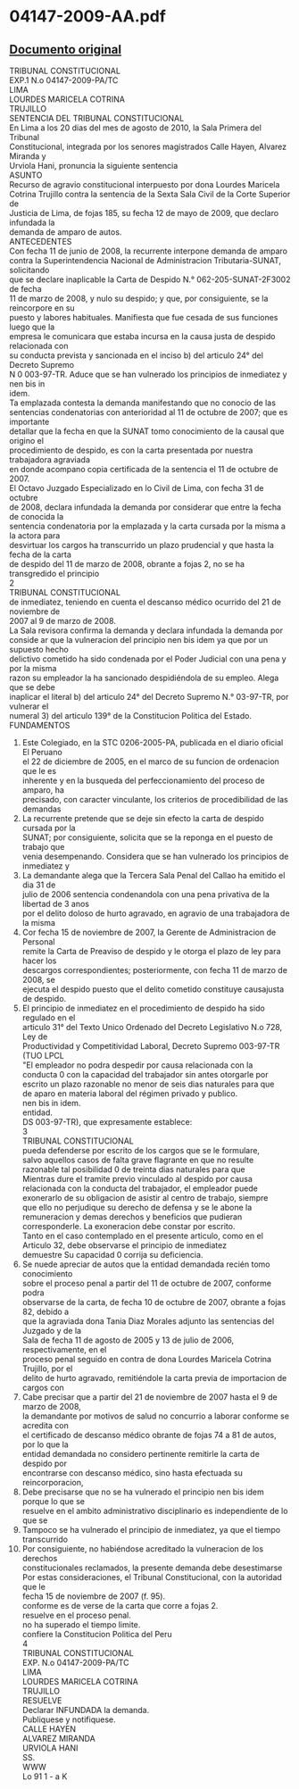 
04147-2009-AA.pdf
=================
  
[Documento original](https://tc.gob.pe/jurisprudencia/2010/04147-2009-AA.pdf)  
---  
TRIBUNAL CONSTITUCIONAL  
EXP.1 N.o 04147-2009-PA/TC  
LIMA  
LOURDES MARICELA COTRINA  
TRUJILLO  
SENTENCIA DEL TRIBUNAL CONSTITUCIONAL  
En Lima a los 20 dias del mes de agosto de 2010, la Sala Primera del Tribunal  
Constitucional, integrada por los senores magistrados Calle Hayen, Alvarez Miranda y  
Urviola Hani, pronuncia la siguiente sentencia  
ASUNTO  
Recurso de agravio constitucional interpuesto por dona Lourdes Maricela  
Cotrina Trujillo contra la sentencia de la Sexta Sala Civil de la Corte Superior de  
Justicia de Lima, de fojas 185, su fecha 12 de mayo de 2009, que declaro infundada la  
demanda de amparo de autos.  
ANTECEDENTES  
Con fecha 11 de junio de 2008, la recurrente interpone demanda de amparo  
contra la Superintendencia Nacional de Administracion Tributaria-SUNAT, solicitando  
que se declare inaplicable la Carta de Despido N.° 062-205-SUNAT-2F3002 de fecha  
11 de marzo de 2008, y nulo su despido; y que, por consiguiente, se la reincorpore en su  
puesto y labores habituales. Manifiesta que fue cesada de sus funciones luego que la  
empresa le comunicara que estaba incursa en la causa justa de despido relacionada con  
su conducta prevista y sancionada en el inciso b) del articulo 24° del Decreto Supremo  
N 0 003-97-TR. Aduce que se han vulnerado los principios de inmediatez y nen bis in  
idem.  
Ta emplazada contesta la demanda manifestando que no conocio de las  
sentencias condenatorias con anterioridad al 11 de octubre de 2007; que es importante  
detallar que la fecha en que la SUNAT tomo conocimiento de la causal que origino el  
procedimiento de despido, es con la carta presentada por nuestra trabajadora agraviada  
en donde acompano copia certificada de la sentencia el 11 de octubre de 2007.  
El Octavo Juzgado Especializado en lo Civil de Lima, con fecha 31 de octubre  
de 2008, declara infundada la demanda por considerar que entre la fecha de conocida la  
sentencia condenatoria por la emplazada y la carta cursada por la misma a la actora para  
desvirtuar los cargos ha transcurrido un plazo prudencial y que hasta la fecha de la carta  
de despido del 11 de marzo de 2008, obrante a fojas 2, no se ha transgredido el principio  
2  
TRIBUNAL CONSTITUCIONAL  
de inmediatez, teniendo en cuenta el descanso médico ocurrido del 21 de noviembre de  
2007 al 9 de marzo de 2008.  
La Sala revisora confirma la demanda y declara infundada la demanda por  
conside ar que la vulneracion del principio nen bis idem ya que por un supuesto hecho  
delictivo cometido ha sido condenada por el Poder Judicial con una pena y por la misma  
razon su empleador la ha sancionado despidiéndola de su empleo. Alega que se debe  
inaplicar el literal b) del articulo 24° del Decreto Supremo N.° 03-97-TR, por vulnerar el  
numeral 3) del articulo 139° de la Constitucion Politica del Estado.  
FUNDAMENTOS  
1. Este Colegiado, en la STC 0206-2005-PA, publicada en el diario oficial El Peruano  
el 22 de diciembre de 2005, en el marco de su funcion de ordenacion que le es  
inherente y en la busqueda del perfeccionamiento del proceso de amparo, ha  
precisado, con caracter vinculante, los criterios de procedibilidad de las demandas  
2. La recurrente pretende que se deje sin efecto la carta de despido cursada por la  
SUNAT; por consiguiente, solicita que se la reponga en el puesto de trabajo que  
venia desempenando. Considera que se han vulnerado los principios de inmediatez y  
3. La demandante alega que la Tercera Sala Penal del Callao ha emitido el dia 31 de  
julio de 2006 sentencia condenandola con una pena privativa de la libertad de 3 anos  
por el delito doloso de hurto agravado, en agravio de una trabajadora de la misma  
4. Cor fecha 15 de noviembre de 2007, la Gerente de Administracion de Personal  
remite la Carta de Preaviso de despido y le otorga el plazo de ley para hacer los  
descargos correspondientes; posteriormente, con fecha 11 de marzo de 2008, se  
ejecuta el despido puesto que el delito cometido constituye causajusta de despido.  
5. El principio de inmediatez en el procedimiento de despido ha sido regulado en el  
articulo 31° del Texto Unico Ordenado del Decreto Legislativo N.o 728, Ley de  
Productividad y Competitividad Laboral, Decreto Supremo 003-97-TR (TUO LPCL  
"El empleador no podra despedir por causa relacionada con la  
conducta 0 con la capacidad del trabajador sin antes otorgarle por  
escrito un plazo razonable no menor de seis dias naturales para que  
de aparo en materia laboral del régimen privado y publico.  
nen bis in idem.  
entidad.  
DS 003-97-TR), que expresamente establece:  
3  
TRIBUNAL CONSTITUCIONAL  
pueda defenderse por escrito de los cargos que se le formulare,  
salvo aquellos casos de falta grave flagrante en que no resulte  
razonable tal posibilidad 0 de treinta dias naturales para que  
Mientras dure el tramite previo vinculado al despido por causa  
relacionada con la conducta del trabajador, el empleador puede  
exonerarlo de su obligacion de asistir al centro de trabajo, siempre  
que ello no perjudique su derecho de defensa y se le abone la  
remuneracion y demas derechos y beneficios que pudieran  
corresponderle. La exoneracion debe constar por escrito.  
Tanto en el caso contemplado en el presente articulo, como en el  
Articulo 32, debe observarse el principio de inmediatez   
demuestre Su capacidad 0 corrija su deficiencia.  
6. Se nuede apreciar de autos que la entidad demandada recién tomo conocimiento  
sobre el proceso penal a partir del 11 de octubre de 2007, conforme podra  
observarse de la carta, de fecha 10 de octubre de 2007, obrante a fojas 82, debido a  
que la agraviada dona Tania Diaz Morales adjunto las sentencias del Juzgado y de la  
Sala de fecha 11 de agosto de 2005 y 13 de julio de 2006, respectivamente, en el  
proceso penal seguido en contra de dona Lourdes Maricela Cotrina Trujillo, por el  
delito de hurto agravado, remitiéndole la carta previa de importacion de cargos con  
7. Cabe precisar que a partir del 21 de noviembre de 2007 hasta el 9 de marzo de 2008,  
la demandante por motivos de salud no concurrio a laborar conforme se acredita con  
el certificado de descanso médico obrante de fojas 74 a 81 de autos, por lo que la  
entidad demandada no considero pertinente remitirle la carta de despido por  
encontrarse con descanso médico, sino hasta efectuada su reincorporacion,  
8. Debe precisarse que no se ha vulnerado el principio nen bis idem porque lo que se  
resuelve en el ambito administrativo disciplinario es independiente de lo que se  
9. Tampoco se ha vulnerado el principio de inmediatez, ya que el tiempo transcurrido  
10. Por consiguiente, no habiéndose acreditado la vulneracion de los derechos  
constitucionales reclamados, la presente demanda debe desestimarse  
Por estas consideraciones, el Tribunal Constitucional, con la autoridad que le  
fecha 15 de noviembre de 2007 (f. 95).  
conforme es de verse de la carta que corre a fojas 2.  
resuelve en el proceso penal.  
no ha superado el tiempo limite.  
confiere la Constitucion Politica del Peru  
4  
TRIBUNAL CONSTITUCIONAL  
EXP. N.o 04147-2009-PA/TC  
LIMA  
LOURDES MARICELA COTRINA  
TRUJILLO  
RESUELVE  
Declarar INFUNDADA la demanda.  
Publiquese y notifiquese.  
CALLE HAYEN  
ALVAREZ MIRANDA  
URVIOLA HANI  
SS.  
WWW  
Lo 91 1 - a K